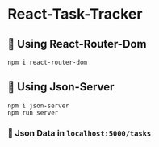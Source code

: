 # React-Task-Tracker

## 🔔 Using React-Router-Dom
```
npm i react-router-dom
```
## 🔔 Using Json-Server
```
npm i json-server
npm run server
```
### 🧿 Json Data in `localhost:5000/tasks`